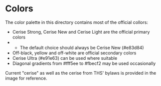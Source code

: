 # Colors
The color palette in this directory contains most of the official collors:
* Cerise Strong, Cerise New and Cerise Light are the official primary colors
* * The default choice should always be Cerise New (#e83d84)
* Off-black, yellow and off-white are official secondary colors
* Cerise Ultra (#e91e63) can be used where suitable
* Diagonal gradients from #fff5ee to #fbecf2 may be used occasionally

Current "cerise" as well as the cerise from THS' bylaws is provided in the image for reference.
